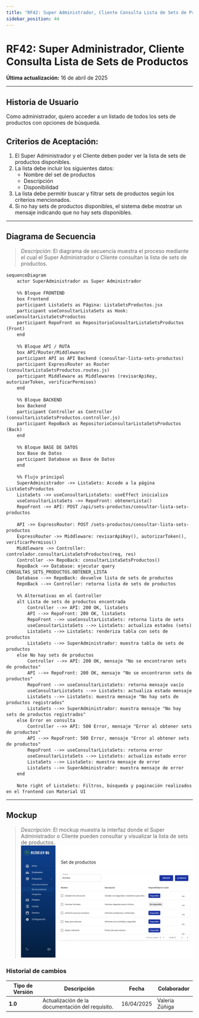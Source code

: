 ```yaml
---
title: "RF42: Super Administrador, Cliente Consulta Lista de Sets de Productos"
sidebar_position: 44
---
```


# RF42: Super Administrador, Cliente Consulta Lista de Sets de Productos

**Última actualización:** 16 de abril de 2025

---

## Historia de Usuario

Como administrador, quiero acceder a un listado de todos los sets de productos con opciones de búsqueda.

## **Criterios de Aceptación:**

1. El Super Administrador y el Cliente deben poder ver la lista de sets de productos disponibles.
2. La lista debe incluir los siguientes datos:
   - Nombre del set de productos
   - Descripción
   - Disponibilidad
3. La lista debe permitir buscar y filtrar sets de productos según los criterios mencionados.
4. Si no hay sets de productos disponibles, el sistema debe mostrar un mensaje indicando que no hay sets disponibles.

---

## **Diagrama de Secuencia**

> _Descripción_: El diagrama de secuencia muestra el proceso mediante el cual el Super Administrador o Cliente consultan la lista de sets de productos.

```mermaid
sequenceDiagram
    actor SuperAdministrador as Super Administrador

    %% Bloque FRONTEND
    box Frontend
    participant ListaSets as Página: ListaSetsProductos.jsx
    participant useConsultarListaSets as Hook: useConsultarListaSetsProductos
    participant RepoFront as RepositorioConsultarListaSetsProductos (Front)
    end

    %% Bloque API / RUTA
    box API/Router/Middlewares
    participant API as API Backend (consultar-lista-sets-productos)
    participant ExpressRouter as Router (consultarListaSetsProductos.routes.js)
    participant Middleware as Middlewares (revisarApiKey, autorizarToken, verificarPermisos)
    end

    %% Bloque BACKEND
    box Backend
    participant Controller as Controller (consultarListaSetsProductos.controller.js)
    participant RepoBack as RepositorioConsultarListaSetsProductos (Back)
    end

    %% Bloque BASE DE DATOS
    box Base de Datos
    participant Database as Base de Datos
    end

    %% Flujo principal
    SuperAdministrador ->> ListaSets: Accede a la página ListaSetsProductos
    ListaSets ->> useConsultarListaSets: useEffect inicializa
    useConsultarListaSets ->> RepoFront: obtenerLista()
    RepoFront ->> API: POST /api/sets-productos/consultar-lista-sets-productos

    API ->> ExpressRouter: POST /sets-productos/consultar-lista-sets-productos
    ExpressRouter ->> Middleware: revisarApiKey(), autorizarToken(), verificarPermisos()
    Middleware ->> Controller: controlador.consultarListaSetsProductos(req, res)
    Controller ->> RepoBack: consultarListaSetsProductos()
    RepoBack ->> Database: ejecutar query CONSULTAS_SETS_PRODUCTOS.OBTENER_LISTA
    Database -->> RepoBack: devuelve lista de sets de productos
    RepoBack -->> Controller: retorna lista de sets de productos

    %% Alternativas en el Controller
    alt Lista de sets de productos encontrada
        Controller -->> API: 200 OK, listaSets
        API -->> RepoFront: 200 OK, listaSets
        RepoFront -->> useConsultarListaSets: retorna lista de sets
        useConsultarListaSets -->> ListaSets: actualiza estados (sets)
        ListaSets -->> ListaSets: renderiza tabla con sets de productos
        ListaSets -->> SuperAdministrador: muestra tabla de sets de productos
    else No hay sets de productos
        Controller -->> API: 200 OK, mensaje "No se encontraron sets de productos"
        API -->> RepoFront: 200 OK, mensaje "No se encontraron sets de productos"
        RepoFront -->> useConsultarListaSets: retorna mensaje vacío
        useConsultarListaSets -->> ListaSets: actualiza estado mensaje
        ListaSets -->> ListaSets: muestra mensaje "No hay sets de productos registrados"
        ListaSets -->> SuperAdministrador: muestra mensaje "No hay sets de productos registrados"
    else Error en consulta
        Controller -->> API: 500 Error, mensaje "Error al obtener sets de productos"
        API -->> RepoFront: 500 Error, mensaje "Error al obtener sets de productos"
        RepoFront -->> useConsultarListaSets: retorna error
        useConsultarListaSets -->> ListaSets: actualiza estado error
        ListaSets -->> ListaSets: muestra mensaje de error
        ListaSets -->> SuperAdministrador: muestra mensaje de error
    end

    Note right of ListaSets: Filtros, búsqueda y paginación realizados en el frontend con Material UI

```

---

## **Mockup**

> _Descripción_: El mockup muestra la interfaz donde el Super Administrador o Cliente pueden consultar y visualizar la lista de sets de productos.
> ![RF42 mockup](mockupRF42.png)

### Historial de cambios

| **Tipo de Versión** | **Descripción**                                  | **Fecha**  | **Colaborador** |
| ------------------- | ------------------------------------------------ | ---------- | --------------- |
| **1.0**             | Actualización de la documentación del requisito. | 16/04/2025 | Valeria Zúñiga  |
